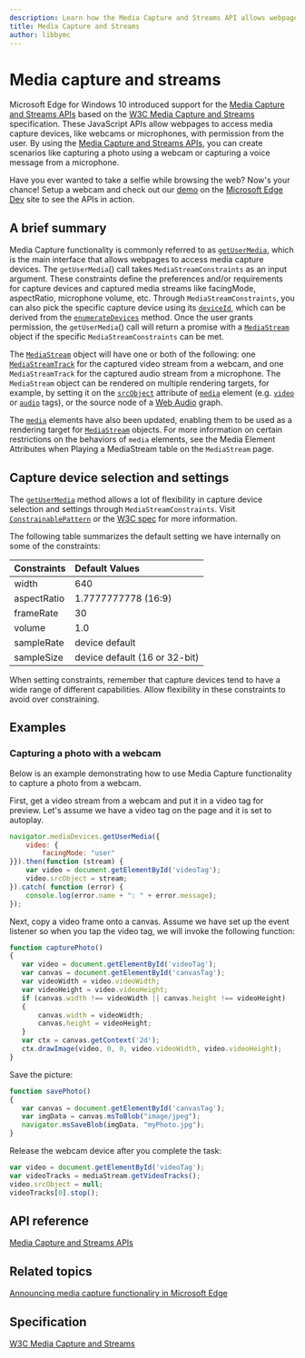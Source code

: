 ```yaml
---
description: Learn how the Media Capture and Streams API allows webpages to access media capture devices like webcams or microphones with permission from the user.
title: Media Capture and Streams
author: libbymc
---
```


# Media capture and streams


Microsoft Edge for Windows 10 introduced support for the [Media Capture and Streams APIs](https://msdn.microsoft.com/library/Mt131864) based on the [W3C Media Capture and Streams](http://go.microsoft.com/fwlink/p/?LinkID=534096) specification. These JavaScript APIs allow webpages to access media capture devices, like webcams or microphones, with permission from the user. By using the [Media Capture and Streams APIs](https://msdn.microsoft.com/library/Mt131864), you can create scenarios like capturing a photo using a webcam or capturing a voice message from a microphone.


Have you ever wanted to take a selfie while browsing the web? Now's your chance! Setup a webcam and check out our [demo](http://go.microsoft.com/fwlink/p/?LinkId=613639) on the [Microsoft Edge Dev](http://go.microsoft.com/fwlink/p/?LinkId=613640) site to see the APIs in action.

## A brief summary


Media Capture functionality is commonly referred to as [`getUserMedia`](https://msdn.microsoft.com/library/Mt131861), which is the main interface that allows webpages to access media capture devices. The `getUserMedia`() call takes `MediaStreamConstraints` as an input argument. These constraints define the preferences and/or requirements for capture devices and captured media streams like facingMode, aspectRatio, microphone volume, etc. Through `MediaStreamConstraints`, you can also pick the specific capture device using its [`deviceId`](https://msdn.microsoft.com/library/Mt131850), which can be derived from the [`enumerateDevices`](https://msdn.microsoft.com/library/Mt131870) method. Once the user grants permission, the `getUserMedia`() call will return a promise with a [`MediaStream`](https://msdn.microsoft.com/library/Mt131875) object if the specific `MediaStreamConstraints` can be met.

The [`MediaStream`](https://msdn.microsoft.com/library/Mt131875) object will have one or both of the following: one [`MediaStreamTrack`](https://msdn.microsoft.com/library/Mt131874) for the captured video stream from a webcam, and one `MediaStreamTrack` for the captured audio stream from a microphone. The `MediaStream` object can be rendered on multiple rendering targets, for example, by setting it on the [`srcObject`](https://msdn.microsoft.com/library/Mt131899) attribute of [`media`](https://msdn.microsoft.com/library/Ff975069) element (e.g. [`video`](https://msdn.microsoft.com/library/windows/apps/Hh465962) or [`audio`](https://msdn.microsoft.com/library/Hh772923) tags), or the source node of a [Web Audio](https://msdn.microsoft.com/library/Dn954912) graph.

The [`media`](https://msdn.microsoft.com/library/Ff975069) elements have also been updated, enabling them to be used as a rendering target for [`MediaStream`](https://msdn.microsoft.com/library/Mt131875) objects. For more information on certain restrictions on the behaviors of `media` elements, see the Media Element Attributes when Playing a MediaStream table on the `MediaStream` page.

## Capture device selection and settings


The [`getUserMedia`](https://msdn.microsoft.com/library/mt131861) method allows a lot of flexibility in capture device selection and settings through `MediaStreamConstraints`. Visit [`ConstrainablePattern`](https://msdn.microsoft.com/library/Mt170650) or the [W3C spec](http://w3c.github.io/mediacapture-main/getusermedia.html#constrainable-interface) for more information. 

The following table summarizes the default setting we have internally on some of the constraints:

| Constraints | Default Values                |
:------------ | :-------------
| width       | 640                           |
| aspectRatio | 1.7777777778 (16:9)           |
| frameRate   | 30                            |
| volume      | 1.0                           |
| sampleRate  | device default                |
| sampleSize  | device default (16 or 32-bit) |

 

When setting constraints, remember that capture devices tend to have a wide range of different capabilities. Allow flexibility in these constraints to avoid over constraining.

## Examples

### Capturing a photo with a webcam


Below is an example demonstrating how to use Media Capture functionality to capture a photo from a webcam.

First, get a video stream from a webcam and put it in a video tag for preview. Let's assume we have a video tag on the page and it is set to autoplay.

```javascript
navigator.mediaDevices.getUserMedia({
    video: {
        facingMode: "user"
}}).then(function (stream) {
    var video = document.getElementById('videoTag');
    video.srcObject = stream;
}).catch( function (error) {
    console.log(error.name + ": " + error.message);
});
```

Next, copy a video frame onto a canvas. Assume we have set up the event listener so when you tap the video tag, we will invoke the following function:

```javascript
function capturePhoto()
{
   var video = document.getElementById('videoTag');
   var canvas = document.getElementById('canvasTag');
   var videoWidth = video.videoWidth;
   var videoHeight = video.videoHeight;
   if (canvas.width !== videoWidth || canvas.height !== videoHeight)
   {
       canvas.width = videoWidth;
       canvas.height = videoHeight;
   }
   var ctx = canvas.getContext('2d');
   ctx.drawImage(video, 0, 0, video.videoWidth, video.videoHeight);
}
```

Save the picture:

```javascript
function savePhoto()
{
   var canvas = document.getElementById('canvasTag');
   var imgData = canvas.msToBlob("image/jpeg");
   navigator.msSaveBlob(imgData, "myPhoto.jpg");
}
```

Release the webcam device after you complete the task:

```javascript
var video = document.getElementById('videoTag');
var videoTracks = mediaStream.getVideoTracks();
video.srcObject = null;
videoTracks[0].stop();
```



## API reference

[Media Capture and Streams APIs](https://msdn.microsoft.com/library/Mt131864)

## Related topics

[Announcing media capture functionaliry in Microsoft Edge](http://go.microsoft.com/fwlink/p/?LinkId=613637)

## Specification


[W3C Media Capture and Streams](http://go.microsoft.com/fwlink/p/?LinkID=534096)
